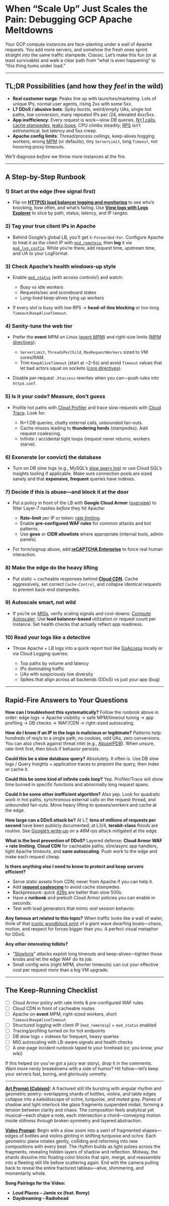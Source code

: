 # When “Scale Up” Just Scales the Pain: Debugging GCP Apache Meltdowns

Your GCP compute instances are face-planting under a wall of Apache requests. You add more servers, and somehow the fresh ones sprint straight into the same traffic stampede. Classic. Let’s make this fun (or at least survivable) and walk a clear path from “what is even happening” to “this thing hums under load.”

---

## TL;DR Possibilities (and how they *feel* in the wild)

* **Real customer surge**: Peaks line up with launches/marketing. Lots of unique IPs, normal user agents, rising 2xx with some 5xx.
* **L7 DDoS / abusive bots**: Spiky bursts, weird/empty UAs, single hot paths, low conversion, many repeated IPs per /24, elevated 4xx/5xx.
* **App inefficiency**: Every request is work—slow DB queries, [N+1 calls](https://chatgpt.com/s/t_68e8eb8b6f4c81918ab7ef11fc95a943), [cache stampedes](https://chatgpt.com/s/t_68e9ae41f15c819198eb9b5355f19168), [leaky loops](https://chatgpt.com/s/t_68e9ae7eada081918aa7a6b1d3b0da35). CPU climbs steadily; [RPS](https://chatgpt.com/s/t_68e8ec2cfbec8191a5689b4464335b71) isn’t astronomical, but latency and 5xx creep.
* **Apache config limits**: Thread/process ceilings, keep-alives hogging workers, wrong [MPM](https://chatgpt.com/s/t_68e8ecab6e708191a87e4ecf543ce37c) (or defaults), tiny `ServerLimit`, long `Timeout`, not honoring proxy timeouts.

We’ll diagnose *before* we throw more instances at the fire.

---

## A Step-by-Step Runbook

### 1) Start at the edge (free signal first)

* Flip on **[HTTP(S) load balancer logging and monitoring](https://cloud.google.com/load-balancing/docs/https/https-logging-monitoring)** to see who’s knocking, how often, and what’s failing. Use **[View logs with Logs Explorer](https://cloud.google.com/logging/docs/view/logs-explorer-interface)** to slice by path, status, latency, and IP ranges.


### 2) Tag your true client IPs in Apache

* Behind Google’s global LB, you’ll get `X-Forwarded-For`. Configure Apache to treat it as the client IP with [`mod_remoteip`](https://httpd.apache.org/docs/2.4/mod/mod_remoteip.html), then **log** it via [`mod_log_config`](https://httpd.apache.org/docs/2.4/mod/mod_log_config.html).
  While you’re there, add request time, upstream time, and UA to your LogFormat.

### 3) Check Apache’s health windows-up style

* Enable [`mod_status`](https://httpd.apache.org/docs/2.4/mod/mod_status.html) (with access controls!) and watch:

  * Busy vs idle workers
  * Requests/sec and scoreboard states
  * Long-lived keep-alives tying up workers
* If every slot is busy with low RPS → **head-of-line blocking** or too-long `Timeout`/`KeepAliveTimeout`.

### 4) Sanity-tune the web tier

* Prefer the **event** MPM on Linux ([event MPM](https://httpd.apache.org/docs/2.4/mod/event.html)) and right-size limits ([MPM directives](https://httpd.apache.org/docs/2.4/mod/mpm_common.html)):

  * `ServerLimit`, `ThreadsPerChild`, `MaxRequestWorkers` sized to VM cores/RAM.
  * Trim `KeepAliveTimeout` (start at ~2–5s) and avoid `Timeout` values that let bad actors squat on sockets ([core directives](https://httpd.apache.org/docs/2.4/mod/core.html#timeout)).
* Disable per-request `.htaccess` rewrites when you can—push rules into `httpd.conf`.

### 5) Is it your code? Measure, don’t guess

* Profile hot paths with [Cloud Profiler](https://cloud.google.com/profiler/docs) and trace slow requests with [Cloud Trace](https://cloud.google.com/trace/docs).
  Look for:

  * N+1 DB queries, chatty external calls, unbounded fan-outs.
  * Cache misses leading to **thundering herds** (stampedes). Add request coalescing.
  * Infinite / accidental tight loops (request never returns, workers starve).

### 6) Exonerate (or convict) the database

* Turn on DB slow logs (e.g., MySQL’s [slow query log](https://dev.mysql.com/doc/refman/8.0/en/slow-query-log.html)) or use Cloud SQL’s insights tooling if applicable.
  Make sure connection pools are sized sanely and that **expensive, frequent** queries have indexes.

### 7) Decide if this is abuse—and block it at the door

* Put a policy in front of the LB with **Google Cloud Armor** ([overview](https://cloud.google.com/armor/docs)) to filter Layer-7 nasties *before* they hit Apache:

  * **Rate-limit** per IP or token: [rate limiting](https://cloud.google.com/armor/docs/rate-limiting-overview).
  * Enable **pre-configured WAF rules** for common attacks and bot patterns.
  * Use **geos** or **CIDR allowlists** where appropriate (internal tools, admin panels).
* For form/signup abuse, add **[reCAPTCHA Enterprise](https://cloud.google.com/recaptcha-enterprise)** to force real human interaction.

### 8) Make the edge do the heavy lifting

* Put static + cacheable responses behind **[Cloud CDN](https://cloud.google.com/cdn/docs)**.
  Cache aggressively, set correct `Cache-Control`, and collapse identical requests to prevent back-end stampedes.

### 9) Autoscale smart, not wild

* If you’re on [MIGs](https://cloud.google.com/compute/docs/instance-groups), verify scaling signals and cool-downs: [Compute Autoscaler](https://cloud.google.com/compute/docs/autoscaler/).
  Use **load balancer-based** utilization or request count per instance. Set health checks that actually reflect app readiness.

### 10) Read your logs like a detective

* Throw Apache + LB logs into a quick report tool like [GoAccess](https://goaccess.io/) locally or via Cloud Logging queries:

  * Top paths by volume and latency
  * IPs dominating traffic
  * UAs with suspiciously low diversity
  * Spikes that align across all backends (DDoS) vs just your app (bug)

---

## Rapid-Fire Answers to Your Questions

**How can I troubleshoot this systematically?**
Follow the runbook above in order: edge logs → Apache visibility → safe MPM/timeout tuning → app profiling → DB checks → WAF/CDN → right-sized autoscaling.

**How do I know if an IP in the logs is malicious or legitimate?**
Patterns help: hundreds of req/s to a single path, no cookies, odd UAs, zero conversions. You can also check against threat intel (e.g., [AbuseIPDB](https://www.abuseipdb.com/)). When unsure, rate-limit first, then block if behavior persists.

**Could this be a slow database query?**
Absolutely. It often is. Use DB slow logs / Query Insights + application traces to pinpoint the query, then index or cache it.

**Could this be some kind of infinite code loop?**
Yep. Profiler/Trace will show time burned in specific functions and abnormally long request spans.

**Could it be some other inefficient algorithm?**
Also yep. Look for quadratic work in hot paths, synchronous external calls on the request thread, and unbounded fan-outs. Move heavy lifting to queues/workers and cache at the edge.

**How large can a DDoS attack be?**
At L7, **tens of millions of requests per second** have been publicly documented; at L3/4, **terabit-class** floods are routine. See [Google’s write-up](https://cloud.google.com/blog/products/identity-security/how-google-cloud-blocked-largest-layer-7-ddos-attack-at-46-million-rps?utm_source=chatgpt.com) on a 46M rps attack mitigated at the edge.

**What is the best prevention of DDoS?**
Layered defense: **Cloud Armor WAF + rate limiting**, **Cloud CDN** for cacheable paths, slim/async app handlers, tight Apache timeouts, and **sane autoscaling**. Push work to the edge and make each request cheap.

**Is there anything else I need to know to protect and keep servers efficient?**

* Serve static assets from CDN; never from Apache if you can help it.
* Add **[request coalescing](https://chatgpt.com/s/t_68e9ade2b36c8191804461ed48100ee8)** to avoid cache stampedes.
* Backpressure: quick [429s](https://chatgpt.com/s/t_68e9aedace4c819181c17cdd772cb3aa) are better than slow 500s.
* Have a **runbook** and prebuilt Cloud Armor policies you can enable in seconds.
* Test with load generators that mimic *real* session behavior.

**Any famous art related to this topic?**
When traffic looks like a wall of water, think of that [iconic woodblock print](https://en.wikipedia.org/wiki/The_Great_Wave_off_Kanagawa?utm_source=chatgpt.com) of a giant wave dwarfing boats—chaos, motion, and respect for forces bigger than you. A perfect visual metaphor for DDoS.

**Any other interesting tidbits?**

* “[Slowloris](https://www.imperva.com/learn/ddos/slowloris/?utm_source=chatgpt.com)” attacks exploit long timeouts and keep-alives—tighten those knobs and let the edge WAF do its job.
* Small config wins (right MPM, shorter timeouts) can cut your effective cost per request *more* than a big VM upgrade.

---

## The Keep-Running Checklist

* [ ] Cloud Armor policy with rate limits & pre-configured WAF rules
* [ ] Cloud CDN in front of cacheable routes
* [ ] Apache on **event** MPM, right-sized workers, short `Timeout`/`KeepAliveTimeout`
* [ ] Structured logging with client IP (`mod_remoteip`) + `mod_status` enabled
* [ ] Tracing/profiling turned on for hot endpoints
* [ ] DB slow logs + indexes for frequent, heavy queries
* [ ] MIG autoscaling with LB-aware signals and health checks
* [ ] A one-page incident runbook taped to your forehead (or, you know, your wiki)

If this helped (or you’ve got a juicy war story), drop it in the comments. Want more nerdy breakdowns with a side of humor? Hit follow—let’s keep your servers fast, boring, and gloriously unmelty.

---

**[Art Prompt (Cubism)](https://lumaiere.com/?gallery=cubism2):**
A fractured still life bursting with angular rhythm and geometric poetry: overlapping shards of bottles, violins, and table edges collapse into a kaleidoscope of ochre, turquoise, and muted gray. Planes of shadow and light interlock like glass fragments suspended midair, forming a tension between clarity and chaos. The composition feels analytical yet musical—each shape a note, each intersection a chord—conveying motion inside stillness through broken symmetry and layered abstraction.

**[Video Prompt](https://www.tiktok.com/@davelumai/video/7559753092376333599):**
Begin with a slow zoom into a swirl of fragmented shapes—edges of bottles and violins glinting in shifting turquoise and ochre. Each geometric plane rotates gently, colliding and reforming into new compositions with every beat. The rhythm builds as light pulses across the fragments, revealing hidden layers of shadow and reflection. Midway, the shards dissolve into floating color blocks that spin, merge, and reassemble into a fleeting still life before scattering again. End with the camera pulling back to reveal the entire fractured tableau—alive, shimmering, and momentarily whole.

**Song Pairings for the Video:**
* **Loud Places – Jamie xx (feat. Romy)**
* **Daydreaming – Radiohead**

